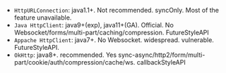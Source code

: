 
* `HttpURLConnection`: java1.1+. Not recommended. syncOnly. Most of the feature unavailable.
* `Java HttpClient`: java9+(exp), java11+(GA). Official. No Websocket/forms/multi-part/caching/compression. FutureStyleAPI
* `Appache HttpClient`: java7+. No Websocket. widespread. vulnerable. FutureStyleAPI.
* `OkHttp`: java8+. recommended. Yes sync-async/http2/form/multi-part/cookie/auth/compression/cache/ws. callbackStyleAPI